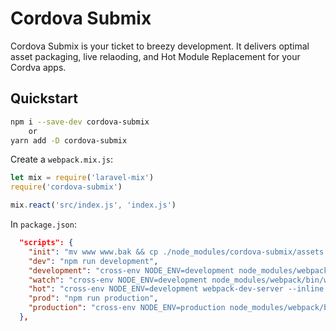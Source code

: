 # Cordova Submix

Cordova Submix is your ticket to breezy development. It delivers optimal asset packaging, live relaoding, and Hot Module Replacement for your Cordva apps.

## Quickstart

```bash
npm i --save-dev cordova-submix
    or
yarn add -D cordova-submix
```

Create a `webpack.mix.js`:

```js
let mix = require('laravel-mix')
require('cordova-submix')

mix.react('src/index.js', 'index.js')
```

In `package.json`:

```json
  "scripts": {
    "init": "mv www www.bak && cp ./node_modules/cordova-submix/assets ./src && npm i react react-dom react-hot-loader && cp ./node_modues/cordova-submix/webpack.mix.js . && npm run dev",
    "dev": "npm run development",
    "development": "cross-env NODE_ENV=development node_modules/webpack/bin/webpack.js --progress --hide-modules --config=node_modules/laravel-mix/setup/webpack.config.js",
    "watch": "cross-env NODE_ENV=development node_modules/webpack/bin/webpack.js --watch --progress --hide-modules --config=node_modules/laravel-mix/setup/webpack.config.js",
    "hot": "cross-env NODE_ENV=development webpack-dev-server --inline --hot --config=node_modules/laravel-mix/setup/webpack.config.js",
    "prod": "npm run production",
    "production": "cross-env NODE_ENV=production node_modules/webpack/bin/webpack.js --progress --hide-modules --config=node_modules/laravel-mix/setup/webpack.config.js"
  },
```

